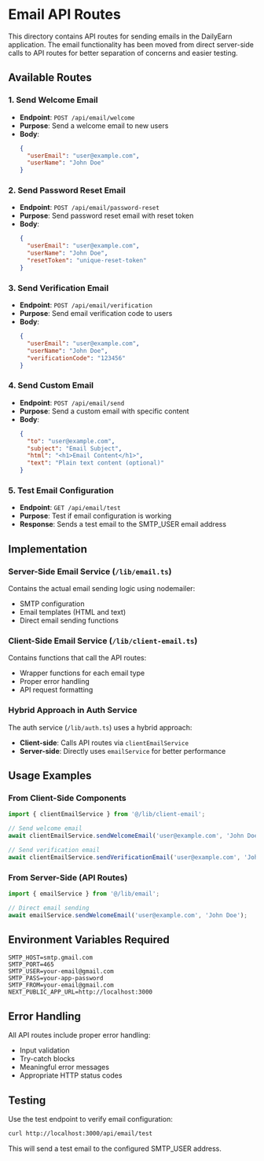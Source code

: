 # Email API Routes

This directory contains API routes for sending emails in the DailyEarn application. The email functionality has been moved from direct server-side calls to API routes for better separation of concerns and easier testing.

## Available Routes

### 1. Send Welcome Email
- **Endpoint**: `POST /api/email/welcome`
- **Purpose**: Send a welcome email to new users
- **Body**:
  ```json
  {
    "userEmail": "user@example.com",
    "userName": "John Doe"
  }
  ```

### 2. Send Password Reset Email
- **Endpoint**: `POST /api/email/password-reset`
- **Purpose**: Send password reset email with reset token
- **Body**:
  ```json
  {
    "userEmail": "user@example.com",
    "userName": "John Doe",
    "resetToken": "unique-reset-token"
  }
  ```

### 3. Send Verification Email
- **Endpoint**: `POST /api/email/verification`
- **Purpose**: Send email verification code to users
- **Body**:
  ```json
  {
    "userEmail": "user@example.com",
    "userName": "John Doe",
    "verificationCode": "123456"
  }
  ```

### 4. Send Custom Email
- **Endpoint**: `POST /api/email/send`
- **Purpose**: Send a custom email with specific content
- **Body**:
  ```json
  {
    "to": "user@example.com",
    "subject": "Email Subject",
    "html": "<h1>Email Content</h1>",
    "text": "Plain text content (optional)"
  }
  ```

### 5. Test Email Configuration
- **Endpoint**: `GET /api/email/test`
- **Purpose**: Test if email configuration is working
- **Response**: Sends a test email to the SMTP_USER email address

## Implementation

### Server-Side Email Service (`/lib/email.ts`)
Contains the actual email sending logic using nodemailer:
- SMTP configuration
- Email templates (HTML and text)
- Direct email sending functions

### Client-Side Email Service (`/lib/client-email.ts`)
Contains functions that call the API routes:
- Wrapper functions for each email type
- Proper error handling
- API request formatting

### Hybrid Approach in Auth Service
The auth service (`/lib/auth.ts`) uses a hybrid approach:
- **Client-side**: Calls API routes via `clientEmailService`
- **Server-side**: Directly uses `emailService` for better performance

## Usage Examples

### From Client-Side Components
```typescript
import { clientEmailService } from '@/lib/client-email';

// Send welcome email
await clientEmailService.sendWelcomeEmail('user@example.com', 'John Doe');

// Send verification email
await clientEmailService.sendVerificationEmail('user@example.com', 'John Doe', '123456');
```

### From Server-Side (API Routes)
```typescript
import { emailService } from '@/lib/email';

// Direct email sending
await emailService.sendWelcomeEmail('user@example.com', 'John Doe');
```

## Environment Variables Required

```env
SMTP_HOST=smtp.gmail.com
SMTP_PORT=465
SMTP_USER=your-email@gmail.com
SMTP_PASS=your-app-password
SMTP_FROM=your-email@gmail.com
NEXT_PUBLIC_APP_URL=http://localhost:3000
```

## Error Handling

All API routes include proper error handling:
- Input validation
- Try-catch blocks
- Meaningful error messages
- Appropriate HTTP status codes

## Testing

Use the test endpoint to verify email configuration:
```bash
curl http://localhost:3000/api/email/test
```

This will send a test email to the configured SMTP_USER address.

